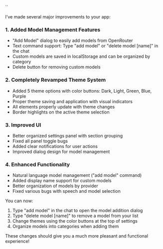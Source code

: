 ``

I've made several major improvements to your app:

### 1. Added Model Management Features
- "Add Model" dialog to easily add models from OpenRouter
- Text command support: Type "add model" or "delete model [name]" in the chat
- Custom models are saved in localStorage and can be organized by category
- Delete button for removing custom models

### 2. Completely Revamped Theme System
- Added 5 theme options with color buttons: Dark, Light, Green, Blue, Purple
- Proper theme saving and application with visual indicators
- All elements properly update with theme changes
- Border highlights on the active theme selection

### 3. Improved UI 
- Better organized settings panel with section grouping
- Fixed all panel toggle bugs
- Added clear notifications for user actions
- Improved dialog design for model management

### 4. Enhanced Functionality
- Natural language model management ("add model" command)
- Added display name support for custom models
- Better organization of models by provider
- Fixed various bugs with speech and model selection

You can now:
1. Type "add model" in the chat to open the model addition dialog
2. Type "delete model [name]" to remove a model from your list
3. Change themes using the color buttons at the top of settings
4. Organize models into categories when adding them

These changes should give you a much more pleasant and functional experience!